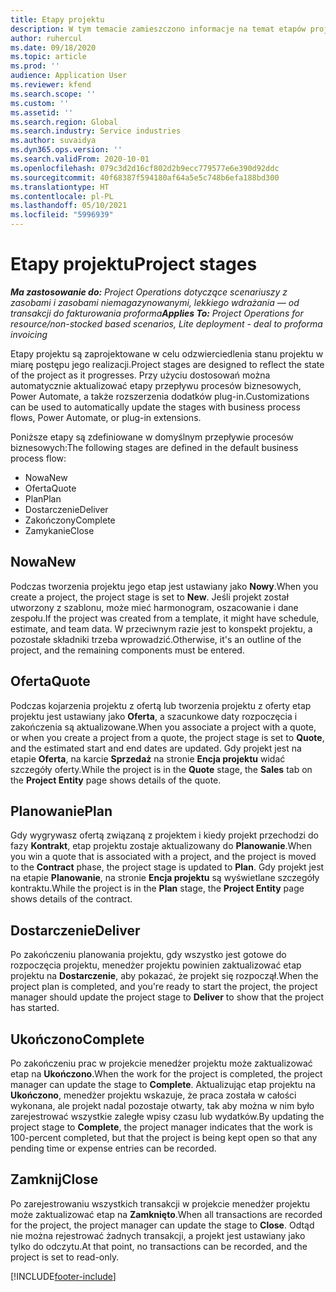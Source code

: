 ```yaml
---
title: Etapy projektu
description: W tym temacie zamieszczono informacje na temat etapów projektów, które są dostępne w Microsoft Dynamics Project operations.
author: ruhercul
ms.date: 09/18/2020
ms.topic: article
ms.prod: ''
audience: Application User
ms.reviewer: kfend
ms.search.scope: ''
ms.custom: ''
ms.assetid: ''
ms.search.region: Global
ms.search.industry: Service industries
ms.author: suvaidya
ms.dyn365.ops.version: ''
ms.search.validFrom: 2020-10-01
ms.openlocfilehash: 079c3d2d16cf802d2b9ecc779577e6e390d92ddc
ms.sourcegitcommit: 40f68387f594180af64a5e5c748b6efa188bd300
ms.translationtype: HT
ms.contentlocale: pl-PL
ms.lasthandoff: 05/10/2021
ms.locfileid: "5996939"
---
```

# <a name="project-stages"></a><span data-ttu-id="5bdf4-103">Etapy projektu</span><span class="sxs-lookup"><span data-stu-id="5bdf4-103">Project stages</span></span>

<span data-ttu-id="5bdf4-104">_**Ma zastosowanie do:** Project Operations dotyczące scenariuszy z zasobami i zasobami niemagazynowanymi, lekkiego wdrażania — od transakcji do fakturowania proforma_</span><span class="sxs-lookup"><span data-stu-id="5bdf4-104">_**Applies To:** Project Operations for resource/non-stocked based scenarios, Lite deployment - deal to proforma invoicing_</span></span>

<span data-ttu-id="5bdf4-105">Etapy projektu są zaprojektowane w celu odzwierciedlenia stanu projektu w miarę postępu jego realizacji.</span><span class="sxs-lookup"><span data-stu-id="5bdf4-105">Project stages are designed to reflect the state of the project as it progresses.</span></span> <span data-ttu-id="5bdf4-106">Przy użyciu dostosowań można automatycznie aktualizować etapy przepływu procesów biznesowych, Power Automate, a także rozszerzenia dodatków plug-in.</span><span class="sxs-lookup"><span data-stu-id="5bdf4-106">Customizations can be used to automatically update the stages with business process flows, Power Automate, or plug-in extensions.</span></span>

<span data-ttu-id="5bdf4-107">Poniższe etapy są zdefiniowane w domyślnym przepływie procesów biznesowych:</span><span class="sxs-lookup"><span data-stu-id="5bdf4-107">The following stages are defined in the default business process flow:</span></span>

- <span data-ttu-id="5bdf4-108">Nowa</span><span class="sxs-lookup"><span data-stu-id="5bdf4-108">New</span></span>
- <span data-ttu-id="5bdf4-109">Oferta</span><span class="sxs-lookup"><span data-stu-id="5bdf4-109">Quote</span></span>
- <span data-ttu-id="5bdf4-110">Plan</span><span class="sxs-lookup"><span data-stu-id="5bdf4-110">Plan</span></span>
- <span data-ttu-id="5bdf4-111">Dostarczenie</span><span class="sxs-lookup"><span data-stu-id="5bdf4-111">Deliver</span></span>
- <span data-ttu-id="5bdf4-112">Zakończony</span><span class="sxs-lookup"><span data-stu-id="5bdf4-112">Complete</span></span>
- <span data-ttu-id="5bdf4-113">Zamykanie</span><span class="sxs-lookup"><span data-stu-id="5bdf4-113">Close</span></span> 

## <a name="new"></a><span data-ttu-id="5bdf4-114">Nowa</span><span class="sxs-lookup"><span data-stu-id="5bdf4-114">New</span></span>

<span data-ttu-id="5bdf4-115">Podczas tworzenia projektu jego etap jest ustawiany jako **Nowy**.</span><span class="sxs-lookup"><span data-stu-id="5bdf4-115">When you create a project, the project stage is set to **New**.</span></span> <span data-ttu-id="5bdf4-116">Jeśli projekt został utworzony z szablonu, może mieć harmonogram, oszacowanie i dane zespołu.</span><span class="sxs-lookup"><span data-stu-id="5bdf4-116">If the project was created from a template, it might have schedule, estimate, and team data.</span></span> <span data-ttu-id="5bdf4-117">W przeciwnym razie jest to konspekt projektu, a pozostałe składniki trzeba wprowadzić.</span><span class="sxs-lookup"><span data-stu-id="5bdf4-117">Otherwise, it's an outline of the project, and the remaining components must be entered.</span></span>

## <a name="quote"></a><span data-ttu-id="5bdf4-118">Oferta</span><span class="sxs-lookup"><span data-stu-id="5bdf4-118">Quote</span></span>

<span data-ttu-id="5bdf4-119">Podczas kojarzenia projektu z ofertą lub tworzenia projektu z oferty etap projektu jest ustawiany jako **Oferta**, a szacunkowe daty rozpoczęcia i zakończenia są aktualizowane.</span><span class="sxs-lookup"><span data-stu-id="5bdf4-119">When you associate a project with a quote, or when you create a project from a quote, the project stage is set to **Quote**, and the estimated start and end dates are updated.</span></span> <span data-ttu-id="5bdf4-120">Gdy projekt jest na etapie **Oferta**, na karcie **Sprzedaż** na stronie **Encja projektu** widać szczegóły oferty.</span><span class="sxs-lookup"><span data-stu-id="5bdf4-120">While the project is in the **Quote** stage, the **Sales** tab on the **Project Entity** page shows details of the quote.</span></span>

## <a name="plan"></a><span data-ttu-id="5bdf4-121">Planowanie</span><span class="sxs-lookup"><span data-stu-id="5bdf4-121">Plan</span></span>

<span data-ttu-id="5bdf4-122">Gdy wygrywasz ofertą związaną z projektem i kiedy projekt przechodzi do fazy **Kontrakt**, etap projektu zostaje aktualizowany do **Planowanie**.</span><span class="sxs-lookup"><span data-stu-id="5bdf4-122">When you win a quote that is associated with a project, and the project is moved to the **Contract** phase, the project stage is updated to **Plan**.</span></span> <span data-ttu-id="5bdf4-123">Gdy projekt jest na etapie **Planowanie**, na stronie **Encja projektu** są wyświetlane szczegóły kontraktu.</span><span class="sxs-lookup"><span data-stu-id="5bdf4-123">While the project is in the **Plan** stage, the **Project Entity** page shows details of the contract.</span></span>

## <a name="deliver"></a><span data-ttu-id="5bdf4-124">Dostarczenie</span><span class="sxs-lookup"><span data-stu-id="5bdf4-124">Deliver</span></span>

<span data-ttu-id="5bdf4-125">Po zakończeniu planowania projektu, gdy wszystko jest gotowe do rozpoczęcia projektu, menedżer projektu powinien zaktualizować etap projektu na **Dostarczenie**, aby pokazać, że projekt się rozpoczął.</span><span class="sxs-lookup"><span data-stu-id="5bdf4-125">When the project plan is completed, and you're ready to start the project, the project manager should update the project stage to **Deliver** to show that the project has started.</span></span>

## <a name="complete"></a><span data-ttu-id="5bdf4-126">Ukończono</span><span class="sxs-lookup"><span data-stu-id="5bdf4-126">Complete</span></span> 

<span data-ttu-id="5bdf4-127">Po zakończeniu prac w projekcie menedżer projektu może zaktualizować etap na **Ukończono**.</span><span class="sxs-lookup"><span data-stu-id="5bdf4-127">When the work for the project is completed, the project manager can update the stage to **Complete**.</span></span> <span data-ttu-id="5bdf4-128">Aktualizując etap projektu na **Ukończono**, menedżer projektu wskazuje, że praca została w całości wykonana, ale projekt nadal pozostaje otwarty, tak aby można w nim było zarejestrować wszystkie zaległe wpisy czasu lub wydatków.</span><span class="sxs-lookup"><span data-stu-id="5bdf4-128">By updating the project stage to **Complete**, the project manager indicates that the work is 100-percent completed, but that the project is being kept open so that any pending time or expense entries can be recorded.</span></span>

## <a name="close"></a><span data-ttu-id="5bdf4-129">Zamknij</span><span class="sxs-lookup"><span data-stu-id="5bdf4-129">Close</span></span>

<span data-ttu-id="5bdf4-130">Po zarejestrowaniu wszystkich transakcji w projekcie menedżer projektu może zaktualizować etap na **Zamknięto**.</span><span class="sxs-lookup"><span data-stu-id="5bdf4-130">When all transactions are recorded for the project, the project manager can update the stage to **Close**.</span></span> <span data-ttu-id="5bdf4-131">Odtąd nie można rejestrować żadnych transakcji, a projekt jest ustawiany jako tylko do odczytu.</span><span class="sxs-lookup"><span data-stu-id="5bdf4-131">At that point, no transactions can be recorded, and the project is set to read-only.</span></span>



[!INCLUDE[footer-include](../includes/footer-banner.md)]